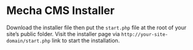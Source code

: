 Mecha CMS Installer
===================

Download the installer file then put the `start.php` file at the root of your site’s public folder. Visit the installer page via `http://your-site-domain/start.php` link to start the installation.